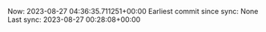 Now: 2023-08-27 04:36:35.711251+00:00 Earliest commit since sync: None Last sync: 2023-08-27 00:28:08+00:00
